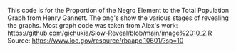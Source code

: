 This code is for the Proportion of the Negro Element to the Total Population Graph from Henry Gannett. The png's show the various stages of revealing the graphs.
Most graph code was taken from Alex's work: https://github.com/gichukia/Slow-Reveal/blob/main/image%2010_2.R  
Source: https://www.loc.gov/resource/rbaapc.10601/?sp=10
